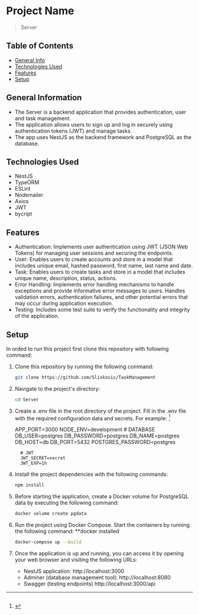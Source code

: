 # Project Name

> Server

## Table of Contents

- [General Info](#general-information)
- [Technologies Used](#technologies-used)
- [Features](#features)
- [Setup](#setup)

## General Information

- The Server is a backend application that provides authentication, user and task management.
- The application allows users to sign up and log in securely using authentication tokens (JWT) and manage tasks.
- The app uses NestJS as the backend framework and PostgreSQL as the database.

## Technologies Used

- NestJS
- TypeORM
- ESLint
- Nodemailer
- Axios
- JWT
- bycript

## Features

- Authentication: Implements user authentication using JWT (JSON Web Tokens) for managing user sessions and securing the endpoints.
- User: Enables users to create accounts and store in a model that includes unique email, hashed password, first name, last name and date.
- Task: Enables users to create tasks and store in a model that includes unique name, description, status, actions.
- Error Handling: Implements error handling mechanisms to handle exceptions and provide informative error messages to users. Handles validation errors, authentication failures, and other potential errors that may occur during application execution.
- Testing: Includes some test suite to verify the functionality and integrity of the application.

## Setup

In orded to run this project first clone this repository with following command:

1.  Clone this repository by running the following command:

    ```bash
    git clone https://github.com/Sliskovic/TaskManagement

    ```

2.  Navigate to the project's directory:

    ```bash
    cd Server

    ```

3.  Create a .env file in the root directory of the project.
    Fill in the .env file with the required configuration data and secrets. For example: [^.env]
    [^.env]: ```bash # APPLICATION
    APP_PORT=3000
    NODE_ENV=development # DATABASE
    DB_USER=postgres
    DB_PASSWORD=postgres
    DB_NAME=postgres
    DB_HOST=db
    DB_PORT=5432
    POSTGRES_PASSWORD=postgres

          # JWT
          JWT_SECRET=secret
          JWT_EXP=1h

4.  Install the project dependencies with the following commands:

    ```bash
    npm install

    ```

5.  Before starting the application, create a Docker volume for PostgreSQL data by executing the following command:

    ```bash
    docker volume create pgdata

    ```

6.  Run the project using Docker Compose. Start the containers by running the following command: \*\*docker installed

    ```bash
    docker-compose up --build

    ```

7.  Once the application is up and running, you can access it by opening your web browser and visiting the following URLs:
    - NestJS application: http://localhost:3000
    - Adminer (database management tool): http://localhost:8080
    - Swagger (testing endpoints) http://localhost:3000/api
